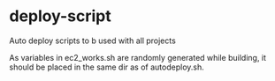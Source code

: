 # deploy-script
Auto deploy scripts to b used with all projects
 
As variables in ec2_works.sh are randomly generated while building, it should be placed in the same dir as of autodeploy.sh.
